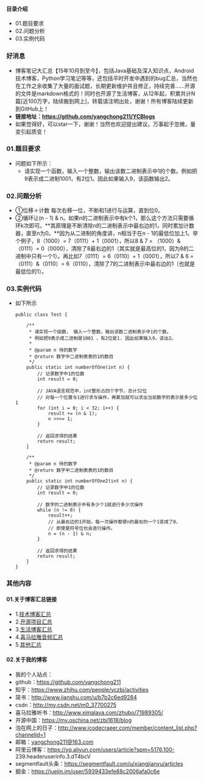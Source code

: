 #### 目录介绍
- 01.题目要求
- 02.问题分析
- 03.实例代码



### 好消息
- 博客笔记大汇总【15年10月到至今】，包括Java基础及深入知识点，Android技术博客，Python学习笔记等等，还包括平时开发中遇到的bug汇总，当然也在工作之余收集了大量的面试题，长期更新维护并且修正，持续完善……开源的文件是markdown格式的！同时也开源了生活博客，从12年起，积累共计N篇[近100万字，陆续搬到网上]，转载请注明出处，谢谢！所有博客陆续更新到GitHub上！
- **链接地址：https://github.com/yangchong211/YCBlogs**
- 如果觉得好，可以star一下，谢谢！当然也欢迎提出建议，万事起于忽微，量变引起质变！






### 01.题目要求
- 问题如下所示：
    - 请实现一个函数，输入一个整数，输出该数二进制表示中1的个数。例如把9表示成二进制1001，有2位1。因此如果输入9，该函数输出2。





### 02.问题分析
- ①位移＋计数 每次右移一位，不断和1进行与运算，直到位0。
- ②循环让\(n - 1\) & n。如果n的二进制表示中有k个1，那么这个方法只需要循环k次即可。**其原理是不断清除n的二进制表示中最右边的1，同时累加计数器，直至n为0。**因为从二进制的角度讲，n相当于在n - 1的最低位加上1。举个例子，8（1000）= 7（0111）+ 1（0001），所以8 & 7 = （1000）&（0111）= 0（0000），清除了8最右边的1（其实就是最高位的1，因为8的二进制中只有一个1）。再比如7（0111）= 6（0110）+ 1（0001），所以7 & 6 = （0111）&（0110）= 6（0110），清除了7的二进制表示中最右边的1（也就是最低位的1）。



### 03.实例代码
- 如下所示
    ```
    public class Test {  
      
        /** 
         * 请实现一个函数， 输入一个整数，输出该数二进制表示中1的个数。 
         * 例如把9表示成二进制是1001 ，有2位是1. 因此如果输入9，该出2。 
         * 
         * @param n 待的数字 
         * @return 数字中二进制表表的1的数目 
         */  
        public static int numberOfOne(int n) {  
            // 记录数字中1的位数  
            int result = 0;  
      
            // JAVA语言规范中，int整形占四个字节，总计32位  
            // 对每一个位置与1进行求与操作，再累加就可以求出当前数字的表示是多少位1  
            for (int i = 0; i < 32; i++) {  
                result += (n & 1);  
                n >>>= 1;  
            }  
      
            // 返回求得的结果  
            return result;  
        }  
      
        /**
         * @param n 待的数字 
         * @return 数字中二进制表表的1的数目 
         */  
        public static int numberOfOne2(int n) {  
            // 记录数字中1的位数  
            int result = 0;  
      
            // 数字的二进制表示中有多少个1就进行多少次操作  
            while (n != 0) {  
                result++;  
                // 从最右边的1开始，每一次操作都使n的最右的一个1变成了0，  
                // 即使是符号位也会进行操作。  
                n = (n - 1) & n;  
            }  
      
            // 返回求得的结果  
            return result;  
        }    
    }  
    ```





### 其他内容
#### 01.关于博客汇总链接
- 1.[技术博客汇总](https://www.jianshu.com/p/614cb839182c)
- 2.[开源项目汇总](https://blog.csdn.net/m0_37700275/article/details/80863574)
- 3.[生活博客汇总](https://blog.csdn.net/m0_37700275/article/details/79832978)
- 4.[喜马拉雅音频汇总](https://www.jianshu.com/p/f665de16d1eb)
- 5.[其他汇总](https://www.jianshu.com/p/53017c3fc75d)



#### 02.关于我的博客
- 我的个人站点：
- github：https://github.com/yangchong211
- 知乎：https://www.zhihu.com/people/yczbj/activities
- 简书：http://www.jianshu.com/u/b7b2c6ed9284
- csdn：http://my.csdn.net/m0_37700275
- 喜马拉雅听书：http://www.ximalaya.com/zhubo/71989305/
- 开源中国：https://my.oschina.net/zbj1618/blog
- 泡在网上的日子：http://www.jcodecraeer.com/member/content_list.php?channelid=1
- 邮箱：yangchong211@163.com
- 阿里云博客：https://yq.aliyun.com/users/article?spm=5176.100- 239.headeruserinfo.3.dT4bcV
- segmentfault头条：https://segmentfault.com/u/xiangjianyu/articles
- 掘金：https://juejin.im/user/5939433efe88c2006afa0c6e










